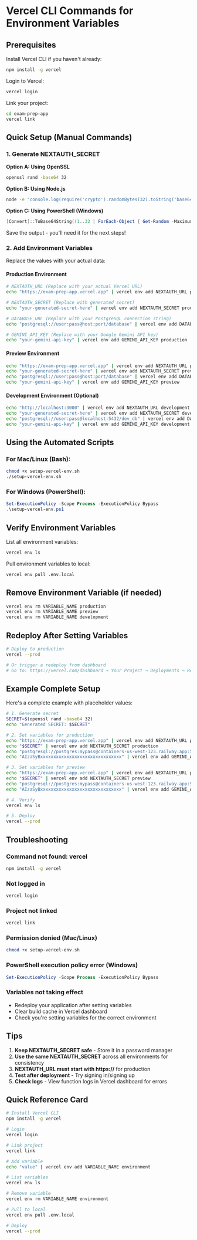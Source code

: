# Vercel CLI Commands for Environment Variables

## Prerequisites

Install Vercel CLI if you haven't already:
```bash
npm install -g vercel
```

Login to Vercel:
```bash
vercel login
```

Link your project:
```bash
cd exam-prep-app
vercel link
```

## Quick Setup (Manual Commands)

### 1. Generate NEXTAUTH_SECRET

**Option A: Using OpenSSL**
```bash
openssl rand -base64 32
```

**Option B: Using Node.js**
```bash
node -e "console.log(require('crypto').randomBytes(32).toString('base64'))"
```

**Option C: Using PowerShell (Windows)**
```powershell
[Convert]::ToBase64String((1..32 | ForEach-Object { Get-Random -Maximum 256 }))
```

Save the output - you'll need it for the next steps!

### 2. Add Environment Variables

Replace the values with your actual data:

#### Production Environment

```bash
# NEXTAUTH_URL (Replace with your actual Vercel URL)
echo "https://exam-prep-app.vercel.app" | vercel env add NEXTAUTH_URL production

# NEXTAUTH_SECRET (Replace with generated secret)
echo "your-generated-secret-here" | vercel env add NEXTAUTH_SECRET production

# DATABASE_URL (Replace with your PostgreSQL connection string)
echo "postgresql://user:pass@host:port/database" | vercel env add DATABASE_URL production

# GEMINI_API_KEY (Replace with your Google Gemini API key)
echo "your-gemini-api-key" | vercel env add GEMINI_API_KEY production
```

#### Preview Environment

```bash
echo "https://exam-prep-app.vercel.app" | vercel env add NEXTAUTH_URL preview
echo "your-generated-secret-here" | vercel env add NEXTAUTH_SECRET preview
echo "postgresql://user:pass@host:port/database" | vercel env add DATABASE_URL preview
echo "your-gemini-api-key" | vercel env add GEMINI_API_KEY preview
```

#### Development Environment (Optional)

```bash
echo "http://localhost:3000" | vercel env add NEXTAUTH_URL development
echo "your-generated-secret-here" | vercel env add NEXTAUTH_SECRET development
echo "postgresql://user:pass@localhost:5432/dev_db" | vercel env add DATABASE_URL development
echo "your-gemini-api-key" | vercel env add GEMINI_API_KEY development
```

## Using the Automated Scripts

### For Mac/Linux (Bash):
```bash
chmod +x setup-vercel-env.sh
./setup-vercel-env.sh
```

### For Windows (PowerShell):
```powershell
Set-ExecutionPolicy -Scope Process -ExecutionPolicy Bypass
.\setup-vercel-env.ps1
```

## Verify Environment Variables

List all environment variables:
```bash
vercel env ls
```

Pull environment variables to local:
```bash
vercel env pull .env.local
```

## Remove Environment Variable (if needed)

```bash
vercel env rm VARIABLE_NAME production
vercel env rm VARIABLE_NAME preview
vercel env rm VARIABLE_NAME development
```

## Redeploy After Setting Variables

```bash
# Deploy to production
vercel --prod

# Or trigger a redeploy from dashboard
# Go to: https://vercel.com/dashboard → Your Project → Deployments → Redeploy
```

## Example Complete Setup

Here's a complete example with placeholder values:

```bash
# 1. Generate secret
SECRET=$(openssl rand -base64 32)
echo "Generated SECRET: $SECRET"

# 2. Set variables for production
echo "https://exam-prep-app.vercel.app" | vercel env add NEXTAUTH_URL production
echo "$SECRET" | vercel env add NEXTAUTH_SECRET production
echo "postgresql://postgres:mypass@containers-us-west-123.railway.app:5432/railway" | vercel env add DATABASE_URL production
echo "AIzaSyBxxxxxxxxxxxxxxxxxxxxxxxxxxxxxxx" | vercel env add GEMINI_API_KEY production

# 3. Set variables for preview
echo "https://exam-prep-app.vercel.app" | vercel env add NEXTAUTH_URL preview
echo "$SECRET" | vercel env add NEXTAUTH_SECRET preview
echo "postgresql://postgres:mypass@containers-us-west-123.railway.app:5432/railway" | vercel env add DATABASE_URL preview
echo "AIzaSyBxxxxxxxxxxxxxxxxxxxxxxxxxxxxxxx" | vercel env add GEMINI_API_KEY preview

# 4. Verify
vercel env ls

# 5. Deploy
vercel --prod
```

## Troubleshooting

### Command not found: vercel
```bash
npm install -g vercel
```

### Not logged in
```bash
vercel login
```

### Project not linked
```bash
vercel link
```

### Permission denied (Mac/Linux)
```bash
chmod +x setup-vercel-env.sh
```

### PowerShell execution policy error (Windows)
```powershell
Set-ExecutionPolicy -Scope Process -ExecutionPolicy Bypass
```

### Variables not taking effect
- Redeploy your application after setting variables
- Clear build cache in Vercel dashboard
- Check you're setting variables for the correct environment

## Tips

1. **Keep NEXTAUTH_SECRET safe** - Store it in a password manager
2. **Use the same NEXTAUTH_SECRET** across all environments for consistency
3. **NEXTAUTH_URL must start with https://** for production
4. **Test after deployment** - Try signing in/signing up
5. **Check logs** - View function logs in Vercel dashboard for errors

## Quick Reference Card

```bash
# Install Vercel CLI
npm install -g vercel

# Login
vercel login

# Link project
vercel link

# Add variable
echo "value" | vercel env add VARIABLE_NAME environment

# List variables
vercel env ls

# Remove variable
vercel env rm VARIABLE_NAME environment

# Pull to local
vercel env pull .env.local

# Deploy
vercel --prod
```

